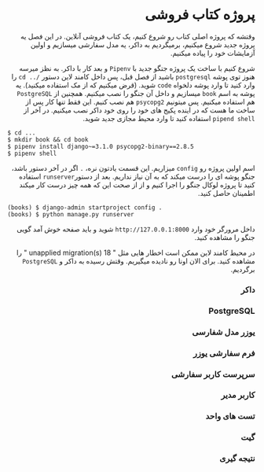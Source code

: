 <div dir="rtl">

# پروژه کتاب فروشی

وقتشه که پروژه اصلی کتاب رو شروع کنیم، یک کتاب فروشی آنلاین. در این فصل یه پروژه جدید شروع میکنیم، برمیگردیم به داکر، یه مدل سفارشی میسازیم و اولین آزمایشات خود را پیاده میکنیم.

شروع کنیم با ساخت یک پروژه جتگو جدید با `Pipenv` و بعد کار با داکر.
به نظز میرسه هنوز توی پوشه `postgresql` باشید از فصل قبل، پس داخل کامند لاین دستور `/.. cd` را وارد کنید تا وارد پوشه دلخواه `code` شوید. (قرض میکنیم که از مک استفاده میکنید). یه پوشه به اسم `book` میسازیم و داخل آن جنگو را نصب میکنیم. همچنین از `PostgreSQL` هم استفاده میکنیم. پس میتونیم `psycopg2` هم نصب کنیم. این فقط تنها کار پس از ساخت ما هست که در اینده پکیج های خود را روی خود داکر نصب میکنیم. در آخر از `pipend shell` استفاده کنید تا وارد محیط مجازی جدید شوید.

<div dir="ltr">

```shell
$ cd ...
$ mkdir book && cd book
$ pipenv install django~=3.1.0 psycopg2-binary==2.8.5
$ pipenv shell
```

</div>

اسم اولین پروژه رو `config` میزاریم. این قسمت یادتون نره، `.` اگر در آخر دستور باشد، جنگو پوشه ای را درست میکند که به آن نیاز نداریم. بعد از دستور`runserver` استفاده کنید تا پروژه لوکال جنگو را اجرا کنیم و از از صحت این که همه چیز درست کار میکند اطمینان حاصل کنید.

<div dir="ltr">

```shell
(books) $ django-admin startproject config .
(books) $ python manage.py runserver
```

</div>

داخل مرورگر خود وارد `http://127.0.0.1:8000` شوید و باید صفحه خوش آمد گویی جنگو را مشاهده کنید.

در محیط کامند لاین ممکن است اخطار هایی مثل " 18 unapplied migration(s) " را مشاهده کنید. برای الان اونا رو نادیده میگیریم. وقتش رسیده به داکر و `PostgreSQL` برگردیم.

### داکر

### PostgreSQL

### یوزر مدل شفارسی

### فرم سفارشی یوزر

### سرپرست کاربر سفارشی

### کاربر مدیر

### تست های واحد

### گیت

### نتیجه گیری

</div>